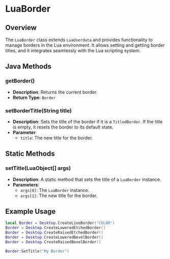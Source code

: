 # LuaBorder

## Overview

The `LuaBorder` class extends `LuaUserdata` and provides functionality to manage borders in the Lua environment. It allows setting and getting border titles, and it integrates seamlessly with the Lua scripting system.

## Java Methods

### getBorder()

- **Description**: Returns the current border.
- **Return Type**: `Border`

### setBorderTitle(String title)

- **Description**: Sets the title of the border if it is a `TitledBorder`. If the title is empty, it resets the border to its default state.
- **Parameter**:
  - `title`: The new title for the border.

## Static Methods

### setTitle(LuaObject[] args)

- **Description**: A static method that sets the title of a `LuaBorder` instance.
- **Parameters**:
  - `args[0]`: The `LuaBorder` instance.
  - `args[1]`: The new title for the border.

## Example Usage

```lua
local Border = Desktop.CreateLineBorder("COLOR")
Border = Desktop.CreateLoweredEtchedBorder()
Border = Desktop.CreateRaisedEtchedBorder()
Border = Desktop.CreateLoweredBevelBorder()
Border = Desktop.CreateRaisedBevelBorder()

Border:SetTitle("My Border")
```
